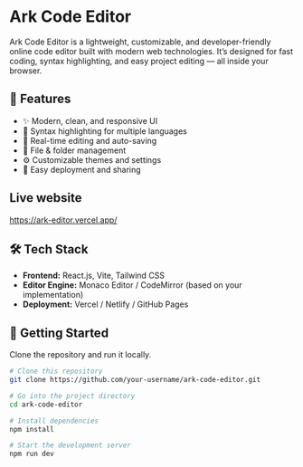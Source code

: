 # Ark Code Editor

Ark Code Editor is a lightweight, customizable, and developer-friendly online code editor built with modern web technologies. It’s designed for fast coding, syntax highlighting, and easy project editing — all inside your browser.

## 🚀 Features

- ✨ Modern, clean, and responsive UI
- 🧩 Syntax highlighting for multiple languages
- 📝 Real-time editing and auto-saving
- 📁 File & folder management
- ⚙️ Customizable themes and settings
- 🔗 Easy deployment and sharing

## Live website

https://ark-editor.vercel.app/

## 🛠️ Tech Stack

- **Frontend:** React.js, Vite, Tailwind CSS
- **Editor Engine:** Monaco Editor / CodeMirror (based on your implementation)
- **Deployment:** Vercel / Netlify / GitHub Pages

## 🚀 Getting Started

Clone the repository and run it locally.

```bash
# Clone this repository
git clone https://github.com/your-username/ark-code-editor.git

# Go into the project directory
cd ark-code-editor

# Install dependencies
npm install

# Start the development server
npm run dev
